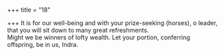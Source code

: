 +++
title = "18"

+++
It is for our well-being and with your prize-seeking (horses), o leader,  that you will sit down to many great refreshments.  
Might we be winners of lofty wealth. Let your portion, conferring  
offspring, be in us, Indra.  
